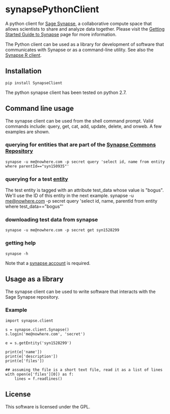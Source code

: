 synapsePythonClient
===================

A python client for [Sage Synapse](https://synapse.sagebase.org/), a collaborative compute space that allows scientists to share and analyze data together. Please visit the [Getting Started Guide to Synapse](https://sagebionetworks.jira.com/wiki/x/R4B3AQ) page for more information.

The Python client can be used as a library for development of software that communicates with Synapse or as a command-line utility. See also the [Synapse R client](https://sagebionetworks.jira.com/wiki/display/SYNR/Home).


Installation
------------

    pip install SynapseClient

The python synapse client has been tested on python 2.7.


Command line usage
------------------

The synapse client can be used from the shell command prompt. Valid commands
include: query, get, cat, add, update, delete, and onweb. A few examples are
shown.

### querying for entities that are part of the [Synapse Commons Repository](https://synapse.sagebase.org/Portal.html#Synapse:syn150935)
    synapse -u me@nowhere.com -p secret query 'select id, name from entity where parentId=="syn150935"'

### querying for a test [entity](https://synapse.sagebase.org/Portal.html#Synapse:syn1528299)
The test entity is tagged with an attribute test_data whose value is "bogus". We'll use the ID
of this entity in the next example.
    synapse -u me@nowhere.com -p secret query 'select id, name, parentId from entity where test_data=="bogus"'

### downloading test data from synapse
    synapse -u me@nowhere.com -p secret get syn1528299

### getting help
    synapse -h

Note that a [synapse account](https://synapse.sagebase.org/#RegisterAccount:0) is required.


Usage as a library
------------------

The synapse client can be used to write software that interacts with the Sage Synapse repository.

### Example

    import synapse.client

    s = synapse.client.Synapse()
    s.login('me@nowhere.com', 'secret')

    e = s.getEntity('syn1528299')

    print(e['name'])
    print(e['description'])
    print(e['files'])

    ## assuming the file is a short text file, read it as a list of lines
    with open(e['files'][0]) as f:
  		lines = f.readlines()


License
-------

This software is licensed under the GPL.

